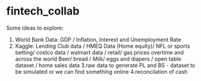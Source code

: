 # fintech_collab
Some ideas to explore:
1. World Bank Data: GDP / Inflation, Interest and Unemployment Rate
2. Kaggle: Lending Club data / HMEQ Data (Home equity)/ NFL or sports betting/ costco data / walmart data / retail/ gas prices overtime and across the world
Beer/ bread / Milk/ eggs and diapers / open table dataset / home sales data
3.raw data to generate PL and BS - dataset to be simulated or we can find something online
4.reconcilation of cash
